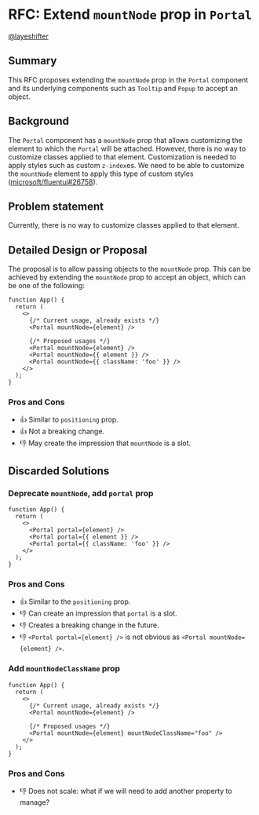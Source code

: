 # RFC: Extend `mountNode` prop in `Portal`

[@layeshifter](https://github.com/layershifter)

## Summary

This RFC proposes extending the `mountNode` prop in the `Portal` component and its underlying components such as `Tooltip` and `Popup` to accept an object.

## Background

The `Portal` component has a `mountNode` prop that allows customizing the element to which the `Portal` will be attached. However, there is no way to customize classes applied to that element. Customization is needed to apply styles such as custom `z-index`es. We need to be able to customize the `mountNode` element to apply this type of custom styles ([microsoft/fluentui#26758](https://github.com/microsoft/fluentui/issues/26758)).

## Problem statement

Currently, there is no way to customize classes applied to that element.

## Detailed Design or Proposal

The proposal is to allow passing objects to the `mountNode` prop. This can be achieved by extending the `mountNode` prop to accept an object, which can be one of the following:

```tsx
function App() {
  return (
    <>
      {/* Current usage, already exists */}
      <Portal mountNode={element} />

      {/* Proposed usages */}
      <Portal mountNode={element} />
      <Portal mountNode={{ element }} />
      <Portal mountNode={{ className: 'foo' }} />
    </>
  );
}
```

### Pros and Cons

- 👍 Similar to `positioning` prop.
- 👍 Not a breaking change.
- 👎 May create the impression that `mountNode` is a slot.

## Discarded Solutions

### Deprecate `mountNode`, add `portal` prop

```tsx
function App() {
  return (
    <>
      <Portal portal={element} />
      <Portal portal={{ element }} />
      <Portal portal={{ className: 'foo' }} />
    </>
  );
}
```

### Pros and Cons

- 👍 Similar to the `positioning` prop.
- 👎 Can create an impression that `portal` is a slot.
- 👎 Creates a breaking change in the future.
- 👎 `<Portal portal={element} />` is not obvious as `<Portal mountNode={element} />`.

### Add `mountNodeClassName` prop

```tsx
function App() {
  return (
    <>
      {/* Current usage, already exists */}
      <Portal mountNode={element} />

      {/* Proposed usages */}
      <Portal mountNode={element} mountNodeClassName="foo" />
    </>
  );
}
```

### Pros and Cons

- 👎 Does not scale: what if we will need to add another property to manage?
